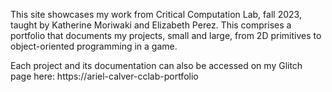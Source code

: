 This site showcases my work from Critical Computation Lab, fall 2023, taught by Katherine Moriwaki and Elizabeth Perez. This comprises a portfolio that documents my projects, small and large, from 2D primitives to object-oriented programming in a game.

Each project and its documentation can also be accessed on my Glitch page here: https://ariel-calver-cclab-portfolio
